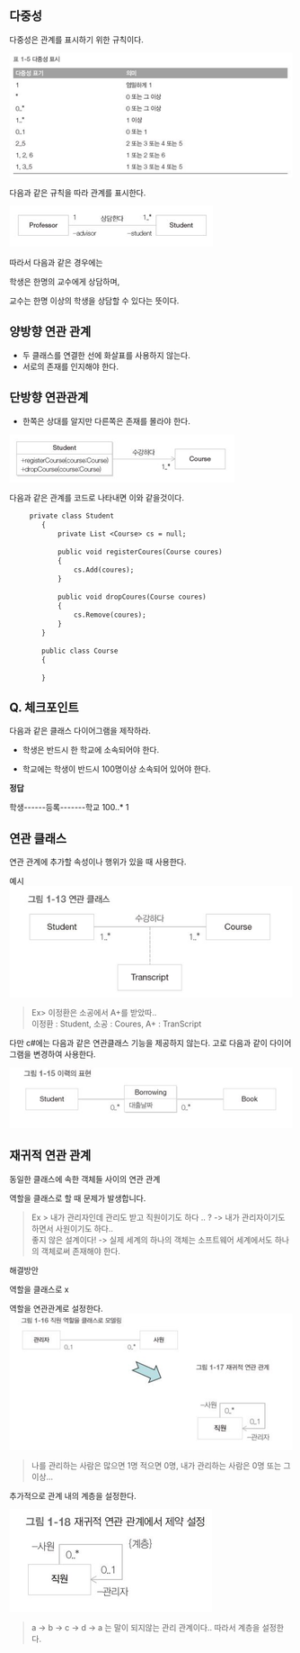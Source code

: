 다중성
---

다중성은 관계를 표시하기 위한 규칙이다.


![](./img/dajung2.JPG)

다음과 같은 규칙을 따라 관계를 표시한다.


![](./img/dajung.JPG)

따라서 다음과 같은 경우에는

학생은 한명의 교수에게 상담하며,

교수는 한명 이상의 학생을 상담할 수 있다는 뜻이다.

양방향 연관 관계
---

- 두 클래스를 연결한 선에 화살표를 사용하지 않는다.
- 서로의 존재를 인지해야 한다.

단방향 연관관계
---

- 한쪽은 상대를 알지만 다른쪽은 존재를 몰라야 한다.

![](./img/dajung3.JPG)

다음과 같은 관계를 코드로 나타내면 이와 같을것이다.

~~~
     private class Student
        {
            private List <Course> cs = null;

            public void registerCoures(Course coures)
            {
                cs.Add(coures);
            }

            public void dropCoures(Course coures)
            {
                cs.Remove(coures);
            }
        }

        public class Course
        {

        }
~~~

Q. 체크포인트
---

다음과 같은 클래스 다이어그램을 제작하라.

 - 학생은 반드시 한 학교에 소속되어야 한다.
 
 - 학교에는 학생이 반드시 100명이상 소속되어 있어야 한다.
 
 
 **정답**
 
 학생------등록-------학교
    100..*        1
     
     

연관 클래스
---

연관 관계에 추가할 속성이나 행위가 있을 때 사용한다.

예시
![](./img/relate1.JPG)

> Ex> 이정환은 소공에서 A+를 받았따.. <br>
> 이정환 : Student, 소공 : Coures, A+ : TranScript

다만 c#에는 다음과 같은 연관클래스 기능을 제공하지 않는다. 고로 다음과 같이 다이어그램을 변경하여 사용한다.

![](./img/relate2.JPG)

재귀적 연관 관계
---

동일한 클래스에 속한 객체들 사이의 연관 관계

역할을 클래스로 할 때 문제가 발생합니다.

> Ex > 내가 관리자인데 관리도 받고 직원이기도 하다 .. ? -> 내가 관리자이기도 하면서 사원이기도 하다.. <br>
> 좋지 않은 설계이다! -> 실제 세계의 하나의 객체는 소프트웨어 세계에서도 하나의 객체로써 존재해야 한다.

해결방안

역할을 클래스로 x

역할을 연관관계로 설정한다.
![](./img/recur1.JPG)

> 나를 관리하는 사람은 많으면 1명 적으면 0명, 내가 관리하는 사람은 0명 또는 그이상...

추가적으로 관계 내의 계층을 설정한다.

![](./img/recur2.JPG)

> a -> b -> c -> d -> a 는 말이 되지않는 관리 관계이다.. 따라서 계층을 설정한다.







